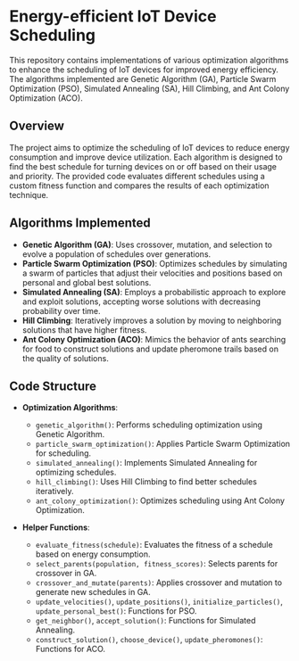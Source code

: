 # Energy-efficient IoT Device Scheduling

This repository contains implementations of various optimization algorithms to enhance the scheduling of IoT devices for improved energy efficiency. The algorithms implemented are Genetic Algorithm (GA), Particle Swarm Optimization (PSO), Simulated Annealing (SA), Hill Climbing, and Ant Colony Optimization (ACO).

## Overview

The project aims to optimize the scheduling of IoT devices to reduce energy consumption and improve device utilization. Each algorithm is designed to find the best schedule for turning devices on or off based on their usage and priority. The provided code evaluates different schedules using a custom fitness function and compares the results of each optimization technique.

## Algorithms Implemented

- **Genetic Algorithm (GA)**: Uses crossover, mutation, and selection to evolve a population of schedules over generations.
- **Particle Swarm Optimization (PSO)**: Optimizes schedules by simulating a swarm of particles that adjust their velocities and positions based on personal and global best solutions.
- **Simulated Annealing (SA)**: Employs a probabilistic approach to explore and exploit solutions, accepting worse solutions with decreasing probability over time.
- **Hill Climbing**: Iteratively improves a solution by moving to neighboring solutions that have higher fitness.
- **Ant Colony Optimization (ACO)**: Mimics the behavior of ants searching for food to construct solutions and update pheromone trails based on the quality of solutions.

## Code Structure

- **Optimization Algorithms**:
  - `genetic_algorithm()`: Performs scheduling optimization using Genetic Algorithm.
  - `particle_swarm_optimization()`: Applies Particle Swarm Optimization for scheduling.
  - `simulated_annealing()`: Implements Simulated Annealing for optimizing schedules.
  - `hill_climbing()`: Uses Hill Climbing to find better schedules iteratively.
  - `ant_colony_optimization()`: Optimizes scheduling using Ant Colony Optimization.

- **Helper Functions**:
  - `evaluate_fitness(schedule)`: Evaluates the fitness of a schedule based on energy consumption.
  - `select_parents(population, fitness_scores)`: Selects parents for crossover in GA.
  - `crossover_and_mutate(parents)`: Applies crossover and mutation to generate new schedules in GA.
  - `update_velocities()`, `update_positions()`, `initialize_particles()`, `update_personal_best()`: Functions for PSO.
  - `get_neighbor()`, `accept_solution()`: Functions for Simulated Annealing.
  - `construct_solution()`, `choose_device()`, `update_pheromones()`: Functions for ACO.
